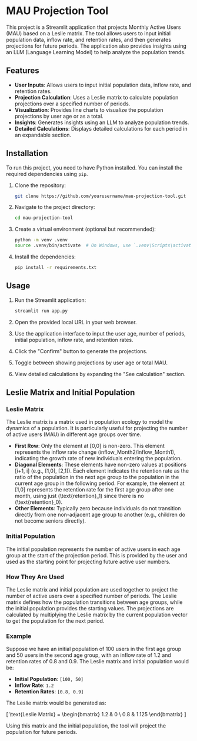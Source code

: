 # MAU Projection Tool

This project is a Streamlit application that projects Monthly Active Users (MAU) based on a Leslie matrix. The tool allows users to input initial population data, inflow rate, and retention rates, and then generates projections for future periods. The application also provides insights using an LLM (Language Learning Model) to help analyze the population trends.

## Features

- **User Inputs**: Allows users to input initial population data, inflow rate, and retention rates.
- **Projection Calculation**: Uses a Leslie matrix to calculate population projections over a specified number of periods.
- **Visualization**: Provides line charts to visualize the population projections by user age or as a total.
- **Insights**: Generates insights using an LLM to analyze population trends.
- **Detailed Calculations**: Displays detailed calculations for each period in an expandable section.

## Installation

To run this project, you need to have Python installed. You can install the required dependencies using `pip`.

1. Clone the repository:
    ```bash
    git clone https://github.com/yourusername/mau-projection-tool.git
    ```

2. Navigate to the project directory:
    ```bash
    cd mau-projection-tool
    ```

3. Create a virtual environment (optional but recommended):
    ```bash
    python -m venv .venv
    source .venv/bin/activate  # On Windows, use `.venv\Scripts\activate`
    ```

4. Install the dependencies:
    ```bash
    pip install -r requirements.txt
    ```

## Usage

1. Run the Streamlit application:
    ```bash
    streamlit run app.py
    ```

2. Open the provided local URL in your web browser.

3. Use the application interface to input the user age, number of periods, initial population, inflow rate, and retention rates.

4. Click the "Confirm" button to generate the projections.

5. Toggle between showing projections by user age or total MAU.

6. View detailed calculations by expanding the "See calculation" section.

## Leslie Matrix and Initial Population

### Leslie Matrix

The Leslie matrix is a matrix used in population ecology to model the dynamics of a population. It is particularly useful for projecting the number of active users (MAU) in different age groups over time.

- **First Row**: Only the element at [0,0] is non-zero. This element represents the inflow rate change (inflow_Month2/inflow_Month1), indicating the growth rate of new individuals entering the population.
- **Diagonal Elements**: These elements have non-zero values at positions [i+1, i] (e.g., [1,0], [2,1]). Each element indicates the retention rate as the ratio of the population in the next age group to the population in the current age group in the following period. For example, the element at [1,0] represents the retention rate for the first age group after one month, using just \(\text{retention}_1\) since there is no \(\text{retention}_0\).
- **Other Elements**: Typically zero because individuals do not transition directly from one non-adjacent age group to another (e.g., children do not become seniors directly).

### Initial Population

The initial population represents the number of active users in each age group at the start of the projection period. This is provided by the user and used as the starting point for projecting future active user numbers.

### How They Are Used

The Leslie matrix and initial population are used together to project the number of active users over a specified number of periods. The Leslie matrix defines how the population transitions between age groups, while the initial population provides the starting values. The projections are calculated by multiplying the Leslie matrix by the current population vector to get the population for the next period.

### Example

Suppose we have an initial population of 100 users in the first age group and 50 users in the second age group, with an inflow rate of 1.2 and retention rates of 0.8 and 0.9. The Leslie matrix and initial population would be:

- **Initial Population**: `[100, 50]`
- **Inflow Rate**: `1.2`
- **Retention Rates**: `[0.8, 0.9]`

The Leslie matrix would be generated as:

\[ \text{Leslie Matrix} = \begin{bmatrix}
1.2 & 0 \\
0.8 & 1.125
\end{bmatrix} \]

Using this matrix and the initial population, the tool will project the population for future periods.
